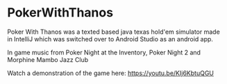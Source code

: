 # PokerWithThanos

Poker With Thanos was a texted based java texas hold'em simulator made in IntelliJ which was switched over to Android Studio as an android app.

In game music from Poker Night at the Inventory, Poker Night 2 and Morphine Mambo Jazz Club

Watch a demonstration of the game here:
https://youtu.be/KIj6KbtuQGU
